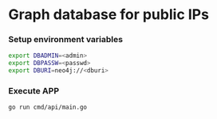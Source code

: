 # Graph database for public IPs

### Setup environment variables

```bash
export DBADMIN=<admin>
export DBPASSW=<passwd>
export DBURI=neo4j://<dburi>
```

### Execute APP

```bash
go run cmd/api/main.go
```

